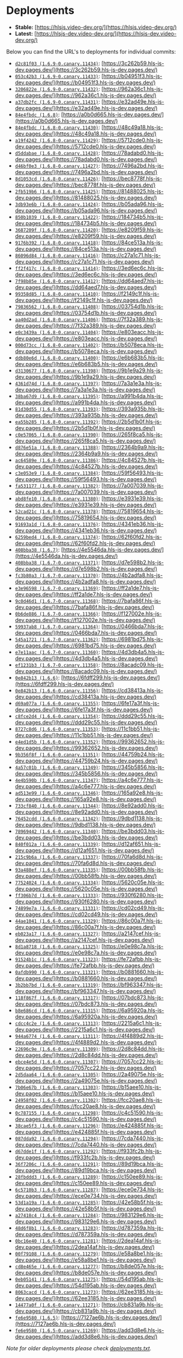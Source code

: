 # Deployments

- **Stable:** [https://hlsjs.video-dev.org/](https://hlsjs.video-dev.org/)
- **Latest:** [https://hlsjs-dev.video-dev.org/](https://hlsjs-dev.video-dev.org/)

Below you can find the URL's to deployments for individual commits:

- [`d2c81f03 (1.6.9-0.canary.11434)`](https://github.com/video-dev/hls.js/commit/d2c81f03d8012742994cd425c942eab9b4290490): [https://3c262b59.hls-js-dev.pages.dev/](https://3c262b59.hls-js-dev.pages.dev/)
- [`053c42b3 (1.6.9-0.canary.11433)`](https://github.com/video-dev/hls.js/commit/053c42b36cab2fe188498d4ce7f770b3b13a88d2): [https://b04951f3.hls-js-dev.pages.dev/](https://b04951f3.hls-js-dev.pages.dev/)
- [`3206822e (1.6.9-0.canary.11432)`](https://github.com/video-dev/hls.js/commit/3206822e375ef55c710c7e67a0aaac4679900e04): [https://962a36c1.hls-js-dev.pages.dev/](https://962a36c1.hls-js-dev.pages.dev/)
- [`a37db2fc (1.6.9-0.canary.11431)`](https://github.com/video-dev/hls.js/commit/a37db2fc087d7c8fbd58e460f21639d638ac2e13): [https://e32ad49e.hls-js-dev.pages.dev/](https://e32ad49e.hls-js-dev.pages.dev/)
- [`84e4fbdc (1.6.8)`](https://github.com/video-dev/hls.js/commit/84e4fbdc3f755b2fc279741d13cdddde1de2f58b): [https://a0b0d665.hls-js-dev.pages.dev/](https://a0b0d665.hls-js-dev.pages.dev/)
- [`84e4fbdc (1.6.8-0.canary.11430)`](https://github.com/video-dev/hls.js/commit/84e4fbdc3f755b2fc279741d13cdddde1de2f58b): [https://48c49a18.hls-js-dev.pages.dev/](https://48c49a18.hls-js-dev.pages.dev/)
- [`a19f4242 (1.6.8-0.canary.11429)`](https://github.com/video-dev/hls.js/commit/a19f42425d9088760d680f54edc141e9fd50e72f): [https://5712cde0.hls-js-dev.pages.dev/](https://5712cde0.hls-js-dev.pages.dev/)
- [`d5ddabae (1.6.8-0.canary.11428)`](https://github.com/video-dev/hls.js/commit/d5ddabae2a37e0b370c8759dd057169ab23fd87b): [https://78adabd0.hls-js-dev.pages.dev/](https://78adabd0.hls-js-dev.pages.dev/)
- [`d46bf0e3 (1.6.8-0.canary.11427)`](https://github.com/video-dev/hls.js/commit/d46bf0e3115a1ce16fc3744587a626c7f73f5e1c): [https://7496a2bd.hls-js-dev.pages.dev/](https://7496a2bd.hls-js-dev.pages.dev/)
- [`8d1053cd (1.6.8-0.canary.11426)`](https://github.com/video-dev/hls.js/commit/8d1053cd94edbf899e705380af91940f9e6989af): [https://bec8778f.hls-js-dev.pages.dev/](https://bec8778f.hls-js-dev.pages.dev/)
- [`2fb519b6 (1.6.8-0.canary.11425)`](https://github.com/video-dev/hls.js/commit/2fb519b6456299b59c9c33f760accece03d2e2f6): [https://81488025.hls-js-dev.pages.dev/](https://81488025.hls-js-dev.pages.dev/)
- [`3db93e6b (1.6.8-0.canary.11424)`](https://github.com/video-dev/hls.js/commit/3db93e6bd78e9ea2dd6ea34787d842c6856dcc81): [https://b05ada96.hls-js-dev.pages.dev/](https://b05ada96.hls-js-dev.pages.dev/)
- [`850b1039 (1.6.8-0.canary.11422)`](https://github.com/video-dev/hls.js/commit/850b1039b6d4c6fd7a5330bc800feb4b653021aa): [https://184734b5.hls-js-dev.pages.dev/](https://184734b5.hls-js-dev.pages.dev/)
- [`3687209f (1.6.8-0.canary.11420)`](https://github.com/video-dev/hls.js/commit/3687209f69ceb226754d40c53994ae1d2fab8fd4): [https://e8209f59.hls-js-dev.pages.dev/](https://e8209f59.hls-js-dev.pages.dev/)
- [`9176b392 (1.6.8-0.canary.11418)`](https://github.com/video-dev/hls.js/commit/9176b392eb462aedcdd0993b13c0acd2dc4fa0c2): [https://84ce513a.hls-js-dev.pages.dev/](https://84ce513a.hls-js-dev.pages.dev/)
- [`86096d84 (1.6.8-0.canary.11416)`](https://github.com/video-dev/hls.js/commit/86096d84dee041391648876345a7a8e334a1901c): [https://c27a1c71.hls-js-dev.pages.dev/](https://c27a1c71.hls-js-dev.pages.dev/)
- [`ff2f417c (1.6.8-0.canary.11414)`](https://github.com/video-dev/hls.js/commit/ff2f417c07be5ddb823219ae3ef26c98be5cbe43): [https://3ed6ec6c.hls-js-dev.pages.dev/](https://3ed6ec6c.hls-js-dev.pages.dev/)
- [`7f98b85e (1.6.8-0.canary.11412)`](https://github.com/video-dev/hls.js/commit/7f98b85ec8cde785acac70fe2e67626adcd1f04a): [https://dd64aed7.hls-js-dev.pages.dev/](https://dd64aed7.hls-js-dev.pages.dev/)
- [`99358d85 (1.6.8-0.canary.11410)`](https://github.com/video-dev/hls.js/commit/99358d85ad3541284dc745ecec3bdfd11cf355f9): [https://f2149c1f.hls-js-dev.pages.dev/](https://f2149c1f.hls-js-dev.pages.dev/)
- [`79836562 (1.6.8-0.canary.11408)`](https://github.com/video-dev/hls.js/commit/7983656279db411c8e22bbaef896d306a3654b08): [https://03754d1b.hls-js-dev.pages.dev/](https://03754d1b.hls-js-dev.pages.dev/)
- [`aa40d2ad (1.6.8-0.canary.11406)`](https://github.com/video-dev/hls.js/commit/aa40d2ad14722038bb00fe560e11fef4db3e3043): [https://7f32a389.hls-js-dev.pages.dev/](https://7f32a389.hls-js-dev.pages.dev/)
- [`e0c3439a (1.6.8-0.canary.11404)`](https://github.com/video-dev/hls.js/commit/e0c3439ae8a8231b338de5d58047bdd52e361884): [https://e803eacc.hls-js-dev.pages.dev/](https://e803eacc.hls-js-dev.pages.dev/)
- [`000d73cc (1.6.8-0.canary.11402)`](https://github.com/video-dev/hls.js/commit/000d73ccad58c9012200c4acd40588122aff136c): [https://b5078eca.hls-js-dev.pages.dev/](https://b5078eca.hls-js-dev.pages.dev/)
- [`ddb80e6d (1.6.8-0.canary.11400)`](https://github.com/video-dev/hls.js/commit/ddb80e6d84bec37b645e9077c0bcbc06482c039c): [https://e6b683b5.hls-js-dev.pages.dev/](https://e6b683b5.hls-js-dev.pages.dev/)
- [`d3130677 (1.6.8-0.canary.11398)`](https://github.com/video-dev/hls.js/commit/d313067793d4a50026361452792176e5d1ddc465): [https://9b1e9a29.hls-js-dev.pages.dev/](https://9b1e9a29.hls-js-dev.pages.dev/)
- [`4361d74d (1.6.8-0.canary.11397)`](https://github.com/video-dev/hls.js/commit/4361d74d28fc26a7f05ea062fc652b7103a5be8b): [https://7a3a1e3a.hls-js-dev.pages.dev/](https://7a3a1e3a.hls-js-dev.pages.dev/)
- [`38ba67d9 (1.6.8-0.canary.11395)`](https://github.com/video-dev/hls.js/commit/38ba67d986802d2e79340d0f1ce1223b00c44bc3): [https://a991b4da.hls-js-dev.pages.dev/](https://a991b4da.hls-js-dev.pages.dev/)
- [`81d30d55 (1.6.8-0.canary.11393)`](https://github.com/video-dev/hls.js/commit/81d30d55f0e77c5685af7c732296cdb63da48c5c): [https://393a935b.hls-js-dev.pages.dev/](https://393a935b.hls-js-dev.pages.dev/)
- [`ea55b285 (1.6.8-0.canary.11392)`](https://github.com/video-dev/hls.js/commit/ea55b28576cda8c4be1ac16fc764b2b9efeee817): [https://2b5d1b0f.hls-js-dev.pages.dev/](https://2b5d1b0f.hls-js-dev.pages.dev/)
- [`c0e57065 (1.6.8-0.canary.11390)`](https://github.com/video-dev/hls.js/commit/c0e57065fbca9d35cd972a766d5a20eada934ac8): [https://265f8ca5.hls-js-dev.pages.dev/](https://265f8ca5.hls-js-dev.pages.dev/)
- [`d876e51a (1.6.8-0.canary.11388)`](https://github.com/video-dev/hls.js/commit/d876e51afa7ed4be7ac2768b54f69f8f260bf472): [https://2364b9a9.hls-js-dev.pages.dev/](https://2364b9a9.hls-js-dev.pages.dev/)
- [`ac64589e (1.6.8-0.canary.11386)`](https://github.com/video-dev/hls.js/commit/ac64589e54ebed0baed4a139d10e9bf9b130b941): [https://4c84527b.hls-js-dev.pages.dev/](https://4c84527b.hls-js-dev.pages.dev/)
- [`c3e053e9 (1.6.8-0.canary.11384)`](https://github.com/video-dev/hls.js/commit/c3e053e974a4312d52c7b0dc00e15802fa6aca80): [https://59f56493.hls-js-dev.pages.dev/](https://59f56493.hls-js-dev.pages.dev/)
- [`fa531177 (1.6.8-0.canary.11382)`](https://github.com/video-dev/hls.js/commit/fa531177fe2aab1e1da5825bcf88b12cb81607cf): [https://7a007039.hls-js-dev.pages.dev/](https://7a007039.hls-js-dev.pages.dev/)
- [`abd8fe10 (1.6.8-0.canary.11380)`](https://github.com/video-dev/hls.js/commit/abd8fe105a3a0afd7ae9dde66b52e7b5a3e1e3e6): [https://e3931e39.hls-js-dev.pages.dev/](https://e3931e39.hls-js-dev.pages.dev/)
- [`52cad21c (1.6.8-0.canary.11378)`](https://github.com/video-dev/hls.js/commit/52cad21c72a330b851a3c03bf8e49b992ab7c04f): [https://75819654.hls-js-dev.pages.dev/](https://75819654.hls-js-dev.pages.dev/)
- [`91693a1d (1.6.8-0.canary.11376)`](https://github.com/video-dev/hls.js/commit/91693a1d27a1cd6d1a07ebb9226394e143fb1973): [https://4341eb36.hls-js-dev.pages.dev/](https://4341eb36.hls-js-dev.pages.dev/)
- [`6259bed4 (1.6.8-0.canary.11374)`](https://github.com/video-dev/hls.js/commit/6259bed421b405f3373be53fe3bd6cefe31fa04c): [https://62f60fd2.hls-js-dev.pages.dev/](https://62f60fd2.hls-js-dev.pages.dev/)
- [`408bba38 (1.6.7)`](https://github.com/video-dev/hls.js/commit/408bba38b60470725c15e7782f2ff8e48fb454e6): [https://4e5546da.hls-js-dev.pages.dev/](https://4e5546da.hls-js-dev.pages.dev/)
- [`408bba38 (1.6.7-0.canary.11371)`](https://github.com/video-dev/hls.js/commit/408bba38b60470725c15e7782f2ff8e48fb454e6): [https://d7e598b2.hls-js-dev.pages.dev/](https://d7e598b2.hls-js-dev.pages.dev/)
- [`fc3b80a3 (1.6.7-0.canary.11370)`](https://github.com/video-dev/hls.js/commit/fc3b80a3edf6e524431f0510b4fe72b7b26a430a): [https://4b2adfa8.hls-js-dev.pages.dev/](https://4b2adfa8.hls-js-dev.pages.dev/)
- [`e3e96598 (1.6.7-0.canary.11369)`](https://github.com/video-dev/hls.js/commit/e3e965983be554e5f76e1284cf556242caa19062): [https://ff2a1de7.hls-js-dev.pages.dev/](https://ff2a1de7.hls-js-dev.pages.dev/)
- [`9c0d46d1 (1.6.7-0.canary.11368)`](https://github.com/video-dev/hls.js/commit/9c0d46d1562b33cc20e3366e31b1b457239d7a22): [https://7bafa86f.hls-js-dev.pages.dev/](https://7bafa86f.hls-js-dev.pages.dev/)
- [`0b6de886 (1.6.7-0.canary.11366)`](https://github.com/video-dev/hls.js/commit/0b6de886fac3be495081ad818d38a56d3d7fa47c): [https://f127002e.hls-js-dev.pages.dev/](https://f127002e.hls-js-dev.pages.dev/)
- [`59937ab8 (1.6.7-0.canary.11364)`](https://github.com/video-dev/hls.js/commit/59937ab897834bc80542354df6c4b33620743aff): [https://0466bda7.hls-js-dev.pages.dev/](https://0466bda7.hls-js-dev.pages.dev/)
- [`545a1721 (1.6.7-0.canary.11362)`](https://github.com/video-dev/hls.js/commit/545a17218f8e99bbe17a21422e2522fac32b5bad): [https://6981bd75.hls-js-dev.pages.dev/](https://6981bd75.hls-js-dev.pages.dev/)
- [`e7e11aac (1.6.7-0.canary.11360)`](https://github.com/video-dev/hls.js/commit/e7e11aaceb7e85c94fc4db8d2cf92439a0d37244): [https://4d3db4a5.hls-js-dev.pages.dev/](https://4d3db4a5.hls-js-dev.pages.dev/)
- [`ef1231b3 (1.6.7-0.canary.11358)`](https://github.com/video-dev/hls.js/commit/ef1231b3a5cf820a8dd5ae556729192daaa7cda9): [https://8acadc09.hls-js-dev.pages.dev/](https://8acadc09.hls-js-dev.pages.dev/)
- [`0e842b13 (1.6.6)`](https://github.com/video-dev/hls.js/commit/0e842b13ed53a9a9d6e7adfdc8db784c6e96978a): [https://6fdff299.hls-js-dev.pages.dev/](https://6fdff299.hls-js-dev.pages.dev/)
- [`0e842b13 (1.6.6-0.canary.11356)`](https://github.com/video-dev/hls.js/commit/0e842b13ed53a9a9d6e7adfdc8db784c6e96978a): [https://cd38413a.hls-js-dev.pages.dev/](https://cd38413a.hls-js-dev.pages.dev/)
- [`d69a077a (1.6.6-0.canary.11355)`](https://github.com/video-dev/hls.js/commit/d69a077a1fa8496427e53e2d5edbd20a289c2ee3): [https://6fe17a3f.hls-js-dev.pages.dev/](https://6fe17a3f.hls-js-dev.pages.dev/)
- [`c8fce2d4 (1.6.6-0.canary.11354)`](https://github.com/video-dev/hls.js/commit/c8fce2d4b788ab1788f353b47ffebd7d16dca52e): [https://ddd29c55.hls-js-dev.pages.dev/](https://ddd29c55.hls-js-dev.pages.dev/)
- [`8727c8d6 (1.6.6-0.canary.11353)`](https://github.com/video-dev/hls.js/commit/8727c8d68ffd352056f72dce9c2514f26f58cf09): [https://11c1bb51.hls-js-dev.pages.dev/](https://11c1bb51.hls-js-dev.pages.dev/)
- [`e4ed1d5b (1.6.6-0.canary.11352)`](https://github.com/video-dev/hls.js/commit/e4ed1d5b547262c09bd9404b62d81e500222e360): [https://99362652.hls-js-dev.pages.dev/](https://99362652.hls-js-dev.pages.dev/)
- [`9b356f8f (1.6.6-0.canary.11351)`](https://github.com/video-dev/hls.js/commit/9b356f8fd480151ace29615a162edc88f2d7158f): [https://44759b24.hls-js-dev.pages.dev/](https://44759b24.hls-js-dev.pages.dev/)
- [`4a57c01b (1.6.6-0.canary.11349)`](https://github.com/video-dev/hls.js/commit/4a57c01b2367b8a5e63b15fe309069bfe8ae0a1e): [https://345b5856.hls-js-dev.pages.dev/](https://345b5856.hls-js-dev.pages.dev/)
- [`4e4b590b (1.6.6-0.canary.11347)`](https://github.com/video-dev/hls.js/commit/4e4b590b684e7b0f5151009f33292b274b5bf2f3): [https://a4c6e777.hls-js-dev.pages.dev/](https://a4c6e777.hls-js-dev.pages.dev/)
- [`ad513e99 (1.6.6-0.canary.11346)`](https://github.com/video-dev/hls.js/commit/ad513e9929c772866197ce997a11f0e3dd1d3876): [https://165a92e8.hls-js-dev.pages.dev/](https://165a92e8.hls-js-dev.pages.dev/)
- [`733cf840 (1.6.6-0.canary.11344)`](https://github.com/video-dev/hls.js/commit/733cf840a855d5f62c17c18842ffcbbf7901e787): [https://8e92add0.hls-js-dev.pages.dev/](https://8e92add0.hls-js-dev.pages.dev/)
- [`76452cdd (1.6.6-0.canary.11342)`](https://github.com/video-dev/hls.js/commit/76452cddfa3ba42659d3d77c11b6b9390de2c5e3): [https://9dbd1138.hls-js-dev.pages.dev/](https://9dbd1138.hls-js-dev.pages.dev/)
- [`78969442 (1.6.6-0.canary.11340)`](https://github.com/video-dev/hls.js/commit/78969442db4bca573da500b555b9f1f540932951): [https://be3bdd03.hls-js-dev.pages.dev/](https://be3bdd03.hls-js-dev.pages.dev/)
- [`840f012a (1.6.6-0.canary.11339)`](https://github.com/video-dev/hls.js/commit/840f012a8050d6cfb3f4bddaca6a0e64b294a0f3): [https://d12af651.hls-js-dev.pages.dev/](https://d12af651.hls-js-dev.pages.dev/)
- [`215c9b6a (1.6.6-0.canary.11337)`](https://github.com/video-dev/hls.js/commit/215c9b6a799ed6ea0a183ce9c90866a17b94c363): [https://70fa6d8d.hls-js-dev.pages.dev/](https://70fa6d8d.hls-js-dev.pages.dev/)
- [`93a488ef (1.6.6-0.canary.11335)`](https://github.com/video-dev/hls.js/commit/93a488ef89d865fad4d44f35d8b7508808fab3f7): [https://00bb58fb.hls-js-dev.pages.dev/](https://00bb58fb.hls-js-dev.pages.dev/)
- [`77524024 (1.6.6-0.canary.11334)`](https://github.com/video-dev/hls.js/commit/775240248ed58ff35a17427c9d13956f72260fd9): [https://5620c05e.hls-js-dev.pages.dev/](https://5620c05e.hls-js-dev.pages.dev/)
- [`ff306b7d (1.6.6-0.canary.11333)`](https://github.com/video-dev/hls.js/commit/ff306b7dc0aab742797a9ab92ca2fe8205642c8b): [https://930f6280.hls-js-dev.pages.dev/](https://930f6280.hls-js-dev.pages.dev/)
- [`74899e7a (1.6.6-0.canary.11331)`](https://github.com/video-dev/hls.js/commit/74899e7ac106bbf88ab7d468dee0d505494af998): [https://cd02cd49.hls-js-dev.pages.dev/](https://cd02cd49.hls-js-dev.pages.dev/)
- [`44ae1041 (1.6.6-0.canary.11329)`](https://github.com/video-dev/hls.js/commit/44ae1041c525cccfd9f979024c3047fe293bda97): [https://86c00a7f.hls-js-dev.pages.dev/](https://86c00a7f.hls-js-dev.pages.dev/)
- [`eb023a17 (1.6.6-0.canary.11327)`](https://github.com/video-dev/hls.js/commit/eb023a173265533c369830f0470b4429d85b9e6d): [https://a2147cef.hls-js-dev.pages.dev/](https://a2147cef.hls-js-dev.pages.dev/)
- [`8d1a8718 (1.6.6-0.canary.11325)`](https://github.com/video-dev/hls.js/commit/8d1a87184d30e87f42ddf50e90dc2218dbbd61b0): [https://e0e98c7a.hls-js-dev.pages.dev/](https://e0e98c7a.hls-js-dev.pages.dev/)
- [`91524b1c (1.6.6-0.canary.11323)`](https://github.com/video-dev/hls.js/commit/91524b1c56bf7466a9fce9deb49dbef9dfa41d0b): [https://fe72afbb.hls-js-dev.pages.dev/](https://fe72afbb.hls-js-dev.pages.dev/)
- [`0afdb990 (1.6.6-0.canary.11321)`](https://github.com/video-dev/hls.js/commit/0afdb99014ea58dc15053bd25b43e4c9864c4608): [https://b0881660.hls-js-dev.pages.dev/](https://b0881660.hls-js-dev.pages.dev/)
- [`3b2bb7bd (1.6.6-0.canary.11319)`](https://github.com/video-dev/hls.js/commit/3b2bb7bd2b64cb08a50a9181eec74c9ac8e99593): [https://bf963347.hls-js-dev.pages.dev/](https://bf963347.hls-js-dev.pages.dev/)
- [`118f867f (1.6.6-0.canary.11317)`](https://github.com/video-dev/hls.js/commit/118f867f58a6fde62911fd759cd4e3df95d5baef): [https://07bdc873.hls-js-dev.pages.dev/](https://07bdc873.hls-js-dev.pages.dev/)
- [`b8e686cd (1.6.6-0.canary.11315)`](https://github.com/video-dev/hls.js/commit/b8e686cd1f2033802ad4325c148c364995f90847): [https://6a95920a.hls-js-dev.pages.dev/](https://6a95920a.hls-js-dev.pages.dev/)
- [`cdcc4c2e (1.6.6-0.canary.11313)`](https://github.com/video-dev/hls.js/commit/cdcc4c2e315fbad53edec2af96891293324622d5): [https://2215a6c1.hls-js-dev.pages.dev/](https://2215a6c1.hls-js-dev.pages.dev/)
- [`944a6774 (1.6.6-0.canary.11311)`](https://github.com/video-dev/hls.js/commit/944a677430d319c4099d7a768152cac675087b3d): [https://4f4889d2.hls-js-dev.pages.dev/](https://4f4889d2.hls-js-dev.pages.dev/)
- [`22696c9e (1.6.6-0.canary.11309)`](https://github.com/video-dev/hls.js/commit/22696c9e025ba1f6efc9c9e668bda31a480a61c2): [https://2d8c84dd.hls-js-dev.pages.dev/](https://2d8c84dd.hls-js-dev.pages.dev/)
- [`ebce4e5d (1.6.6-0.canary.11307)`](https://github.com/video-dev/hls.js/commit/ebce4e5d6e0bd27ff4b5046027b82b194285544f): [https://7057cc22.hls-js-dev.pages.dev/](https://7057cc22.hls-js-dev.pages.dev/)
- [`2d5daa64 (1.6.6-0.canary.11305)`](https://github.com/video-dev/hls.js/commit/2d5daa64447aa4462ca752a51a00f8111cd780fd): [https://2a49075e.hls-js-dev.pages.dev/](https://2a49075e.hls-js-dev.pages.dev/)
- [`7b06e67b (1.6.6-0.canary.11303)`](https://github.com/video-dev/hls.js/commit/7b06e67b91542a13cabee636beefd879efcb3735): [https://b15aee10.hls-js-dev.pages.dev/](https://b15aee10.hls-js-dev.pages.dev/)
- [`24958f02 (1.6.6-0.canary.11302)`](https://github.com/video-dev/hls.js/commit/24958f0217f33a2ad903fca54a58a46ad240db06): [https://fcc20ae8.hls-js-dev.pages.dev/](https://fcc20ae8.hls-js-dev.pages.dev/)
- [`0c787155 (1.6.6-0.canary.11298)`](https://github.com/video-dev/hls.js/commit/0c787155d12fb577c9cf1fa9f3ecd72c1478764a): [https://c4c51590.hls-js-dev.pages.dev/](https://c4c51590.hls-js-dev.pages.dev/)
- [`38cae5f3 (1.6.6-0.canary.11296)`](https://github.com/video-dev/hls.js/commit/38cae5f341a8ad47699003996dd5c9621170180b): [https://e424885f.hls-js-dev.pages.dev/](https://e424885f.hls-js-dev.pages.dev/)
- [`087dda92 (1.6.6-0.canary.11294)`](https://github.com/video-dev/hls.js/commit/087dda920355c5e36522e1871baa61cabde984d3): [https://7cda7440.hls-js-dev.pages.dev/](https://7cda7440.hls-js-dev.pages.dev/)
- [`d67dde1f (1.6.6-0.canary.11292)`](https://github.com/video-dev/hls.js/commit/d67dde1f07f4b45f773185ba174458229728628f): [https://f933fc2b.hls-js-dev.pages.dev/](https://f933fc2b.hls-js-dev.pages.dev/)
- [`36f7206c (1.6.6-0.canary.11291)`](https://github.com/video-dev/hls.js/commit/36f7206cbd376420594166ea8debb666a57be2ba): [https://89d19bca.hls-js-dev.pages.dev/](https://89d19bca.hls-js-dev.pages.dev/)
- [`28fbddd3 (1.6.6-0.canary.11289)`](https://github.com/video-dev/hls.js/commit/28fbddd3f252270247540fe7c64fe9d0b3650281): [https://c150ee89.hls-js-dev.pages.dev/](https://c150ee89.hls-js-dev.pages.dev/)
- [`6c5710b3 (1.6.6-0.canary.11287)`](https://github.com/video-dev/hls.js/commit/6c5710b3b693d750e554a2cff76e5b0b773b1ad4): [https://ece0e734.hls-js-dev.pages.dev/](https://ece0e734.hls-js-dev.pages.dev/)
- [`53d1a19a (1.6.6-0.canary.11285)`](https://github.com/video-dev/hls.js/commit/53d1a19ac50ded9782a3f53afcc5ded96bb98ebb): [https://42e58b5f.hls-js-dev.pages.dev/](https://42e58b5f.hls-js-dev.pages.dev/)
- [`a27418c4 (1.6.6-0.canary.11284)`](https://github.com/video-dev/hls.js/commit/a27418c439276e4e49e47f3f619154478b93d6f1): [https://983129e6.hls-js-dev.pages.dev/](https://983129e6.hls-js-dev.pages.dev/)
- [`48d6f8b1 (1.6.6-0.canary.11283)`](https://github.com/video-dev/hls.js/commit/48d6f8b1f6139d40657af2c1a5d7aba2317f703c): [https://d787359a.hls-js-dev.pages.dev/](https://d787359a.hls-js-dev.pages.dev/)
- [`0bc16e40 (1.6.6-0.canary.11281)`](https://github.com/video-dev/hls.js/commit/0bc16e406d9ed46465f55a4c0a1f6699decb07f8): [https://2dea14af.hls-js-dev.pages.dev/](https://2dea14af.hls-js-dev.pages.dev/)
- [`00f79108 (1.6.6-0.canary.11279)`](https://github.com/video-dev/hls.js/commit/00f7910880977fa570c61c5d8ba7e2420933c8f0): [https://e58a8be1.hls-js-dev.pages.dev/](https://e58a8be1.hls-js-dev.pages.dev/)
- [`cd8e465e (1.6.6-0.canary.11277)`](https://github.com/video-dev/hls.js/commit/cd8e465e05f9cbc87c41306b72018a084057e8ce): [https://b8de057e.hls-js-dev.pages.dev/](https://b8de057e.hls-js-dev.pages.dev/)
- [`0eb05141 (1.6.6-0.canary.11275)`](https://github.com/video-dev/hls.js/commit/0eb051410630f1f7291fc5139add6702c5fc52c9): [https://54d195ab.hls-js-dev.pages.dev/](https://54d195ab.hls-js-dev.pages.dev/)
- [`8063cacd (1.6.6-0.canary.11273)`](https://github.com/video-dev/hls.js/commit/8063cacd98d5b817a395bceee0565ec3202281f5): [https://62ee3185.hls-js-dev.pages.dev/](https://62ee3185.hls-js-dev.pages.dev/)
- [`14477a0f (1.6.6-0.canary.11271)`](https://github.com/video-dev/hls.js/commit/14477a0fe705d0ace8caa0cfcb9dbdab19d6415e): [https://cb831a9b.hls-js-dev.pages.dev/](https://cb831a9b.hls-js-dev.pages.dev/)
- [`fe6e9580 (1.6.5)`](https://github.com/video-dev/hls.js/commit/fe6e958046a2508767e023283e69e033291cb08a): [https://7127ae6b.hls-js-dev.pages.dev/](https://7127ae6b.hls-js-dev.pages.dev/)
- [`fe6e9580 (1.6.5-0.canary.11269)`](https://github.com/video-dev/hls.js/commit/fe6e958046a2508767e023283e69e033291cb08a): [https://add3d8e6.hls-js-dev.pages.dev/](https://add3d8e6.hls-js-dev.pages.dev/)

_Note for older deployments please check [deployments.txt](./deployments.txt)._
